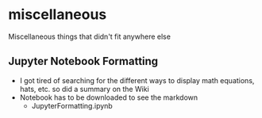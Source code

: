 # miscellaneous
Miscellaneous things that didn't fit anywhere else

## Jupyter Notebook Formatting
- I got tired of searching for the different ways to display math equations, hats, etc. so did a summary on the Wiki
- Notebook has to be downloaded to see the markdown
   - JupyterFormatting.ipynb
